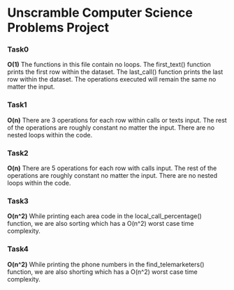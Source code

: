 # Unscramble Computer Science Problems Project

### Task0
**O(1)**
The functions in this file contain no loops. The first_text() function prints the first row within the dataset. The last_call() function prints the last row within the dataset. The operations executed will remain the same no matter the input.


### Task1
**O(n)**
There are 3 operations for each row within calls or texts input. The rest of the operations are roughly constant no matter the input. There are no nested loops within the code.


### Task2
**O(n)**
There are 5 operations for each row with calls input. The rest of the operations are roughly constant no matter the input. There are no nested loops within the code.


### Task3
**O(n^2)**
While printing each area code in the local_call_percentage() function, we are also sorting which has a O(n^2) worst case time complexity.


### Task4
**O(n^2)**
While printing the phone numbers in the find_telemarketers() function, we are also shorting which has a O(n^2) worst case time complexity.


